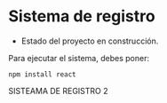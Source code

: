 <h1> Sistema de registro</h1>

- Estado del proyecto en construcción.

Para ejecutar el sistema, debes poner: 

```npm install react```


 SISTEAMA DE REGISTRO 2
